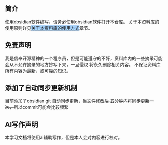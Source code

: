 
## 简介

使用obsidian软件编写，请务必使用obsidian软件打开本仓库。
关于本资料库的使用原则详见<span style="background:#A0CCF6">[关于本资料库的使用方式](00%20关于本资料库的使用方式/关于本资料库的使用方式.md)</span>章节。

## 免责声明

我是信奉开源精神的一个程序员，但是可能遵守的不好，资料库内的一些摘录可能会从不允许摘录的地方抄写下来，一旦侵权 将永久删除相关内容。
不保证资料库所有内容为最新，或可靠的知识。

## 添加了自动同步更新机制

目前添加了obsidian git 自动同步更新，~~当文件修改后 五分钟内将同步更新一次，~~所以commit可能会比较频繁

## AI写作声明
本学习文档将使用ai辅助写作，但是本人会对内容进行校对。


